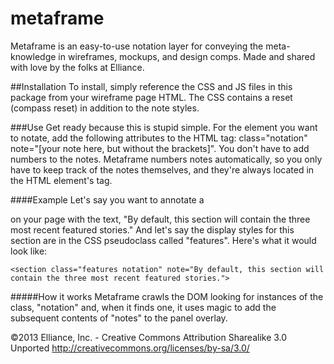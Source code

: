 metaframe
==========

Metaframe is an easy-to-use notation layer for conveying the meta-knowledge in wireframes, mockups, and design comps. Made and shared with love by the folks at Elliance.

##Installation
To install, simply reference the CSS and JS files in this package from your wireframe page HTML. The CSS contains a reset (compass reset) in addition to the note styles.

###Use
Get ready because this is stupid simple. For the element you want to notate, add the following attributes to the HTML tag:
class="notation" note="[your note here, but without the brackets]". You don't have to add numbers to the notes. Metaframe numbers notes automatically, so you only have to keep track of the notes themselves, and they're always located in the HTML element's tag.

####Example
Let's say you want to annotate a <section> on your page with the text, "By default, this section will contain the three most recent featured stories." And let's say the display styles for this section are in the CSS pseudoclass called "features". 
Here's what it would look like: 

    <section class="features notation" note="By default, this section will contain the three most recent featured stories.">

#####How it works
Metaframe crawls the DOM looking for instances of the class, "notation" and, when it finds one, it uses magic to add the subsequent contents of "notes" to the panel overlay.

©2013 Elliance, Inc. - Creative Commons Attribution Sharealike 3.0 Unported http://creativecommons.org/licenses/by-sa/3.0/

